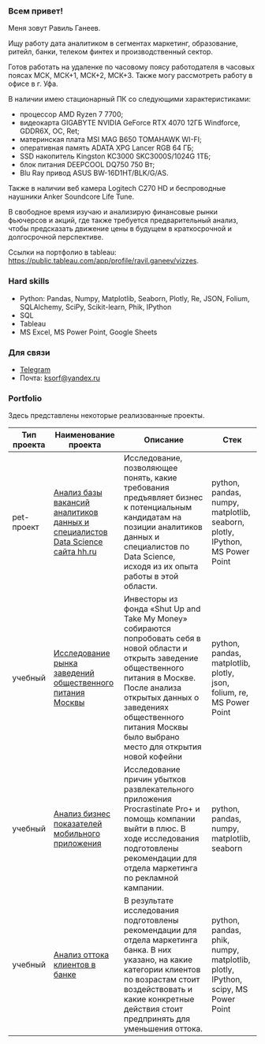 ### Всем привет!

Меня зовут Равиль Ганеев.

Ищу работу дата аналитиком в сегментах маркетинг, образование, ритейл, банки, телеком финтех и производственный сектор.

Готов работать на удаленке по часовому поясу работодателя в часовых поясах МСК, МСК+1, МСК+2, МСК+3. Также могу рассмотреть работу в офисе в г. Уфа.

В наличии имею стационарный ПК со следующими характеристиками:
- процессор AMD Ryzen 7 7700;
- видеокарта GIGABYTE NVIDIA GeForce RTX 4070 12ГБ Windforce, GDDR6X, OC, Ret;
- материнская плата MSI MAG B650 TOMAHAWK WI-FI;
- оперативная память ADATA XPG Lancer RGB 64 ГБ;
- SSD накопитель Kingston KC3000 SKC3000S/1024G 1ТБ;
- блок питания DEEPCOOL DQ750 750 Вт;
- Blu Ray привод ASUS BW-16D1HT/BLK/G/AS.

Также в наличии веб камера Logitech C270 HD и беспроводные наушники Anker Soundcore Life Tune.

В свободное время изучаю и анализирую финансовые рынки фьючерсов и акций, где также требуется предварительный анализ, чтобы предсказать движение цены в будущем в краткосрочной и долгосрочной перспективе.

Ссылки на портфолио в tableau: https://public.tableau.com/app/profile/ravil.ganeev/vizzes.

### Hard skills
- Python: Pandas, Numpy, Matplotlib, Seaborn, Plotly, Re, JSON, Folium, SQLAlchemy, SciPy, Scikit-learn, Phik, IPython
- SQL
- Tableau
- MS Excel, MS Power Point, Google Sheets

### Для связи
- [Telegram](https://t.me/Ravil_Gn)
- Почта: ksorf@yandex.ru

### Portfolio
Здесь представлены некоторые реализованные проекты.

| Тип проекта | Наименование проекта       | Описание                             | Стек                        |
|-------------|----------------------------|--------------------------------------|-----------------------------|
| pet-проект |[Анализ базы вакансий аналитиков данных и специалистов Data Science сайта hh.ru](https://github.com/Ravil-1989/portfolio/tree/main/analysis_vacancies)|Исследование, позволяющее понять, какие требования предъявляет бизнес к потенциальным кандидатам на позиции аналитиков данных  и специалистов по Data Science, исходя из их опыта работы в этой области.|python, pandas, numpy, matplotlib, seaborn, plotly, IPython, MS Power Point|
| учебный |[Исследование рынка заведений общественного питания Москвы](https://github.com/Ravil-1989/portfolio/tree/main/public_catering_moscow)|Инвесторы из фонда «Shut Up and Take My Money» собираются попробовать себя в новой области и открыть заведение общественного питания в Москве. После анализа открытых данных о заведениях общественного питания Москвы было выбрано место для открытия новой кофейни|python, pandas, matplotlib, plotly, json, folium, re, MS Power Point|
| учебный |[Анализ бизнес показателей мобильного приложения](https://github.com/Ravil-1989/portfolio/tree/main/business_indicators_analysis)|Исследование причин убытков развлекательного приложения Procrastinate Pro+ и помощь компании выйти в плюс. В ходе исследования подготовлены рекомендации для отдела маркетинга по рекламной кампании.|python, pandas, numpy, matplotlib, seaborn|
| учебный |[Анализ оттока клиентов в банке](https://github.com/Ravil-1989/portfolio/tree/main/customer_churn_analysis)|В результате исследования подготовлены рекомендации для отдела маркетинга банка. В них указано, на какие категории клиентов по возрастам стоит воздействовать и какие конкретные действия стоит предпринять для уменьшения оттока.|python, pandas, phik, numpy, matplotlib, plotly, IPython, scipy, MS Power Point|
